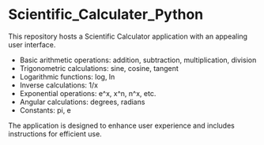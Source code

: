 # Scientific_Calculater_Python
This repository hosts a Scientific Calculator application with an appealing user interface.


- Basic arithmetic operations: addition, subtraction, multiplication, division
- Trigonometric calculations: sine, cosine, tangent
- Logarithmic functions: log, ln
- Inverse calculations: 1/x
- Exponential operations: e^x, x^n, n^x, etc.
- Angular calculations: degrees, radians
- Constants: pi, e

The application is designed to enhance user experience and includes instructions for efficient use.
